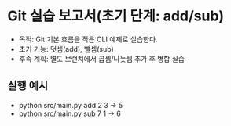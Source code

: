 # Git 실습 보고서(초기 단계: add/sub)

- 목적: Git 기본 흐름을 작은 CLI 예제로 실습한다.
- 초기 기능: 덧셈(add), 뺄셈(sub)
- 후속 계획: 별도 브랜치에서 곱셈/나눗셈 추가 후 병합 실습

## 실행 예시
- python src/main.py add 2 3  -> 5
- python src/main.py sub 7 1  -> 6
